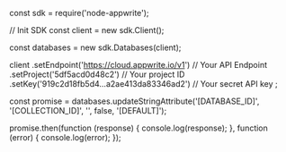 const sdk = require('node-appwrite');

// Init SDK
const client = new sdk.Client();

const databases = new sdk.Databases(client);

client
    .setEndpoint('https://cloud.appwrite.io/v1') // Your API Endpoint
    .setProject('5df5acd0d48c2') // Your project ID
    .setKey('919c2d18fb5d4...a2ae413da83346ad2') // Your secret API key
;

const promise = databases.updateStringAttribute('[DATABASE_ID]', '[COLLECTION_ID]', '', false, '[DEFAULT]');

promise.then(function (response) {
    console.log(response);
}, function (error) {
    console.log(error);
});
